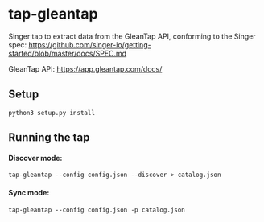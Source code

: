 # tap-gleantap

Singer tap to extract data from the GleanTap API, conforming to the Singer
spec: https://github.com/singer-io/getting-started/blob/master/docs/SPEC.md

GleanTap API: https://app.gleantap.com/docs/

## Setup

`python3 setup.py install`

## Running the tap

#### Discover mode:

`tap-gleantap --config config.json --discover > catalog.json`

#### Sync mode:

`tap-gleantap --config config.json -p catalog.json`